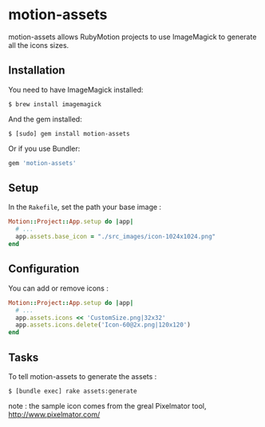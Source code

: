 # motion-assets

motion-assets allows RubyMotion projects to use ImageMagick to generate all the icons sizes.


## Installation

You need to have ImageMagick installed: 

```
$ brew install imagemagick
```

And the gem installed: 

```
$ [sudo] gem install motion-assets
```

Or if you use Bundler:

```ruby
gem 'motion-assets'
```


## Setup

In the `Rakefile`, set the path your base image :

```ruby
Motion::Project::App.setup do |app|
  # ...
  app.assets.base_icon = "./src_images/icon-1024x1024.png"
end
```

## Configuration

You can add or remove icons :

```ruby
Motion::Project::App.setup do |app|
  # ...
  app.assets.icons << 'CustomSize.png|32x32'
  app.assets.icons.delete('Icon-60@2x.png|120x120')
end
```

## Tasks

To tell motion-assets to generate the assets :

```
$ [bundle exec] rake assets:generate
```


note : the sample icon comes from the greal Pixelmator tool, http://www.pixelmator.com/
